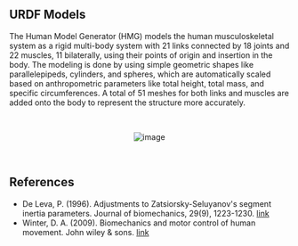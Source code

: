## URDF Models

The Human Model Generator (HMG) models the human musculoskeletal system as a rigid multi-body system with 21 links connected by 18 joints and 22 muscles, 11 bilaterally, using their points of origin and insertion in the body. The modeling is done by using simple geometric shapes like parallelepipeds, cylinders, and spheres, which are automatically scaled based on anthropometric parameters like total height, total mass, and specific circumferences. A total of 51 meshes for both links and muscles are added onto the body to represent the structure more accurately.

<br>

<div align="center">
 
![image](https://github.com/user-attachments/assets/ba1a3762-8c7d-4f49-a909-d2e9db565b34)


</div>

</br>

 ## References
* De Leva, P. (1996). Adjustments to Zatsiorsky-Seluyanov's segment inertia parameters. Journal of biomechanics, 29(9), 1223-1230. [link](https://doi.org/10.1016/0021-9290(95)00178-6)
* Winter, D. A. (2009). Biomechanics and motor control of human movement. John wiley & sons. [link](https://books.google.it/books?hl=it&lr=&id=_bFHL08IWfwC&oi=fnd&pg=PR13&dq=Winter,+D.+A.+(2009).+Biomechanics+and+motor+control+of+human+movement.+John+wiley+%26+sons&ots=Jnprer8eP5&sig=wOJ3iIC8niVM8NxsKUsUAbgaTW8&redir_esc=y#v=onepage&q=Winter%2C%20D.%20A.%20(2009).%20Biomechanics%20and%20motor%20control%20of%20human%20movement.%20John%20wiley%20%26%20sons&f=false)
